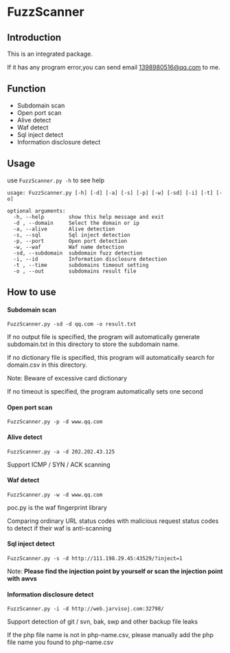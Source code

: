 # FuzzScanner
## Introduction
This is an integrated package.

 If it has any program error,you can send email 1398980516@qq.com to me. 

## Function
- Subdomain scan
- Open port scan
- Alive detect
- Waf detect 
- Sql inject detect
- Information disclosure detect
## Usage
use `FuzzScanner.py -h` to see help
```
usage: FuzzScanner.py [-h] [-d] [-a] [-s] [-p] [-w] [-sd] [-i] [-t] [-o]

optional arguments:
  -h, --help        show this help message and exit
  -d , --domain     Select the domain or ip
  -a, --alive       Alive detection
  -s, --sql         Sql inject detection
  -p, --port        Open port detection
  -w, --waf         Waf name detection
  -sd, --subdomain  subdomain fuzz detection
  -i, --id          Information disclosure detection
  -t , --time       subdomains timeout setting
  -o , --out        subdomains result file
```
## How to use
#### Subdomain scan
```
FuzzScanner.py -sd -d qq.com -o result.txt
```
If no output file is specified, the program will automatically generate subdomain.txt in this directory to store the subdomain name.

If no dictionary file is specified, this program will automatically search for domain.csv in this directory.

Note: Beware of excessive card dictionary

If no timeout is specified, the program automatically sets one second


#### Open port scan
```
FuzzScanner.py -p -d www.qq.com
```
#### Alive detect
```
FuzzScanner.py -a -d 202.202.43.125
```
Support ICMP / SYN / ACK scanning
#### Waf detect 
```
FuzzScanner.py -w -d www.qq.com
```
poc.py is the waf fingerprint library

Comparing ordinary URL status codes with malicious request status codes to detect if their waf is anti-scanning
#### Sql inject detect 
```
FuzzScanner.py -s -d http://111.198.29.45:43529/?inject=1
```
Note: 
**Please find the injection point by yourself or scan the injection point with awvs**

#### Information disclosure detect
```
FuzzScanner.py -i -d http://web.jarvisoj.com:32798/
```
Support detection of git / svn, bak, swp and other backup file leaks

If the php file name is not in php-name.csv, please manually add the php file name you found to php-name.csv

